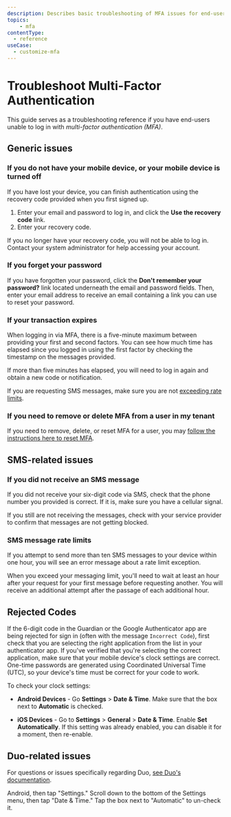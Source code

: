 ```yaml
---
description: Describes basic troubleshooting of MFA issues for end-users.
topics:
    - mfa
contentType:
  - reference
useCase:
  - customize-mfa
---
```

# Troubleshoot Multi-Factor Authentication

This guide serves as a troubleshooting reference if you have end-users unable to log in with <dfn data-key="multifactor-authentication">multi-factor authentication (MFA)</dfn>.

## Generic issues

### If you do not have your mobile device, or your mobile device is turned off

If you have lost your device, you can finish authentication using the recovery code provided when you first signed up. 

1. Enter your email and password to log in, and click the **Use the recovery code** link.
2. Enter your recovery code.

If you no longer have your recovery code, you will not be able to log in. Contact your system administrator for help accessing your account.

### If you forget your password

If you have forgotten your password, click the **Don't remember your password?** link located underneath the email and password fields. Then, enter your email address to receive an email containing a link you can use to reset your password.

### If your transaction expires

When logging in via MFA, there is a five-minute maximum between providing your first and second factors. You can see how much time has elapsed since you logged in using the first factor by checking the timestamp on the messages provided.

If more than five minutes has elapsed, you will need to log in again and obtain a new code or notification.

If you are requesting SMS messages, make sure you are not [exceeding rate limits](#sms-rate-limits).

### If you need to remove or delete MFA from a user in my tenant

If you need to remove, delete, or reset MFA for a user, you may [follow the instructions here to reset MFA](/mfa/reset-user-MFA).

## SMS-related issues

### If you did not receive an SMS message

If you did not receive your six-digit code via SMS, check that the phone number you provided is correct. If it is, make sure you have a cellular signal.

If you still are not receiving the messages, check with your service provider to confirm that messages are not getting blocked.

### SMS message rate limits

If you attempt to send more than ten SMS messages to your device within one hour, you will see an error message about a rate limit exception.

When you exceed your messaging limit, you'll need to wait at least an hour after your request for your first message before requesting another. You will receive an additional attempt after the passage of each additional hour.

## Rejected Codes

If the 6-digit code in the Guardian or the Google Authenticator app are being rejected for sign in (often with the message `Incorrect Code`), first check that you are selecting the right application from the list in your authenticator app. If you've verified that you're selecting the correct application, make sure that your mobile device's clock settings are correct. One-time passwords are generated using Coordinated Universal Time (UTC), so your device's time must be correct for your code to work.

To check your clock settings:

* **Android Devices** - Go **Settings** > **Date & Time**. Make sure that the box next to **Automatic** is checked.

* **iOS Devices** - Go to  **Settings** > **General** > **Date & Time**. Enable **Set Automatically**. If this setting was already enabled, you can disable it for a moment, then re-enable.

## Duo-related issues

For questions or issues specifically regarding Duo, [see Duo's documentation](https://guide.duo.com).

Android, then tap "Settings." Scroll down to the bottom of the Settings menu, then tap "Date & Time." Tap the box next to "Automatic" to un-check it.
